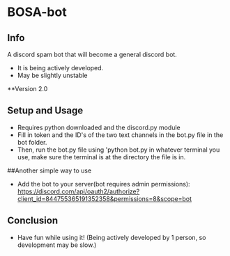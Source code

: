 # BOSA-bot

## Info
A discord spam bot that will become a general discord bot.
- It is being actively developed.
- May be slightly unstable


**Version 2.0


## Setup and Usage
- Requires python downloaded and the discord.py module
- Fill in token and the ID's of the two text channels in the bot.py file in the bot folder. 
- Then, run the bot.py file using 'python bot.py in whatever terminal you use, make sure the terminal is at the directory the file is in.

##Another simple way to use
- Add the bot to your server(bot requires admin permissions): https://discord.com/api/oauth2/authorize?client_id=844755365191352358&permissions=8&scope=bot

## Conclusion 

- Have fun while using it! (Being actively developed by 1 person, so development may be slow.)
